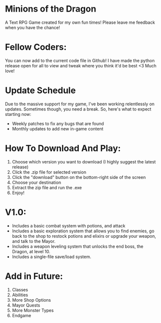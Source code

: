 # Minions of the Dragon
A Text RPG Game created for my own fun times!
Please leave me feedback when you have the chance!

# Fellow Coders:
You can now add to the current code file in Github!
I have made the python release open for all to view and tweak where you think it'd be best
<3 Much love!

# Update Schedule
Due to the massive support for my game, I've been working relentlessly on updates. Sometimes though, you need a break. So, here's what to expect starting now:

* Weekly patches to fix any bugs that are found
* Monthly updates to add new in-game content


# How To Download And Play:
1. Choose which version you want to download (I highly suggest the latest release)
2. Click the .zip file for selected version
3. Click the "download" button on the bottom-right side of the screen
4. Choose your destination
5. Extract the zip file and run the .exe
6. Enjoy!

# V1.0:

* Includes a basic combat system with potions, and attack
* Includes a basic exploration system that allows you to find enemies, go back to the shop to restock potions and elixirs or upgrade your weapon, and talk to the Mayor.
* Includes a weapon leveling system that unlocks the end boss, the Dragon, at level 10.
* Includes a single-file save/load system.

# Add in Future:

1. Classes
2. Abilities
3. More Shop Options
4. Mayor Quests
5. More Monster Types
7. Endgame
